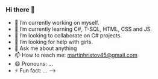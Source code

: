 ### Hi there 👋

- 🔭 I’m currently working on myself.
- 🌱 I’m currently learning  C#, T-SQL, HTML, CSS and JS.
- 👯 I’m looking to collaborate on C# projects.
- 🤔 I’m looking for help with girls.
- 💬 Ask me about anything
- 📫 How to reach me: martinhristov45@gmail.com
- 😄 Pronouns: ...
- ⚡ Fun fact: ...
-->
